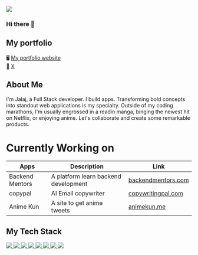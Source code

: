 ![](https://komarev.com/ghpvc/?username=wolfgunblood&color=blue)
### Hi there 👋

## My portfolio
🖥 <a href="https://profile-two-jet.vercel.app/" target="_blank">My portfolio website</a> <br />
🐸 <a href="https://x.com/jalajdu" target="_blank">X</a>

## About Me 
I'm Jalaj, a Full Stack developer. I build apps.
Transforming bold concepts into standout web applications is my specialty. Outside of my coding marathons, I'm usually engrossed in a readin manga, binging the newest hit on Netflix, or enjoying anime. Let's collaborate and create some remarkable products.

# Currently Working on

| Apps        | Description    | Link                                                 |
|----------------|----------------|------------------------------------------------------|
| Backend Mentors| A platform learn backend development | <a href="https://backendmentors.com/" target="_blank">backendmentors.com</a> |
| copypal     | AI Email copywriter | <a href="https://copywritingpal.com/" target="_blank">copywritingpal.com</a>|
| Anime Kun      | A site to get anime tweets| <a href="https://animekun.me/" target="_blank">animekun.me</a>  |



## My Tech Stack

<a href="https://reactjs.org/">
  <img src="https://img.shields.io/badge/React-20232A?style=for-the-badge&logo=react&logoColor=61DAFB" />
</a>

<a href="https://nextjs.org/">
  <img src="https://img.shields.io/badge/Next-black?style=for-the-badge&logo=next.js&logoColor=white" />
</a>

<a href="https://www.typescriptlang.org/">
  <img src="https://img.shields.io/badge/TypeScript-007ACC?style=for-the-badge&logo=typescript&logoColor=white" />
</a>

<a href="https://de.wikipedia.org/wiki/JavaScript">
  <img src="https://img.shields.io/badge/JavaScript-323330?style=for-the-badge&logo=javascript&logoColor=F7DF1E" />
</a>

<a href="https://tailwindcss.com/">
  <img src="https://img.shields.io/badge/tailwindcss-%2338B2AC.svg?style=for-the-badge&logo=tailwind-css&logoColor=white" />
</a>

<a href="https://sass-lang.com/">
  <img src="https://img.shields.io/badge/Sass-CC6699?style=for-the-badge&logo=sass&logoColor=white" />
</a>

<a href="https://www.npmjs.com/">
  <img src="https://img.shields.io/badge/npm-CB3837?style=for-the-badge&logo=npm&logoColor=white" />
</a>

<a href="https://jestjs.io/">
  <img src="https://img.shields.io/badge/Jest-C21325?style=for-the-badge&logo=jest&logoColor=white" />
</a>



<!--
**wolfgunblood/wolfgunblood** is a ✨ _special_ ✨ repository because its `README.md` (this file) appears on your GitHub profile.

Here are some ideas to get you started:

- 🔭 I’m currently working on ...
- 🌱 I’m currently learning ...
- 👯 I’m looking to collaborate on ...
- 🤔 I’m looking for help with ...
- 💬 Ask me about ...
- 📫 How to reach me: ...
- 😄 Pronouns: ...
- ⚡ Fun fact: ...
-->
